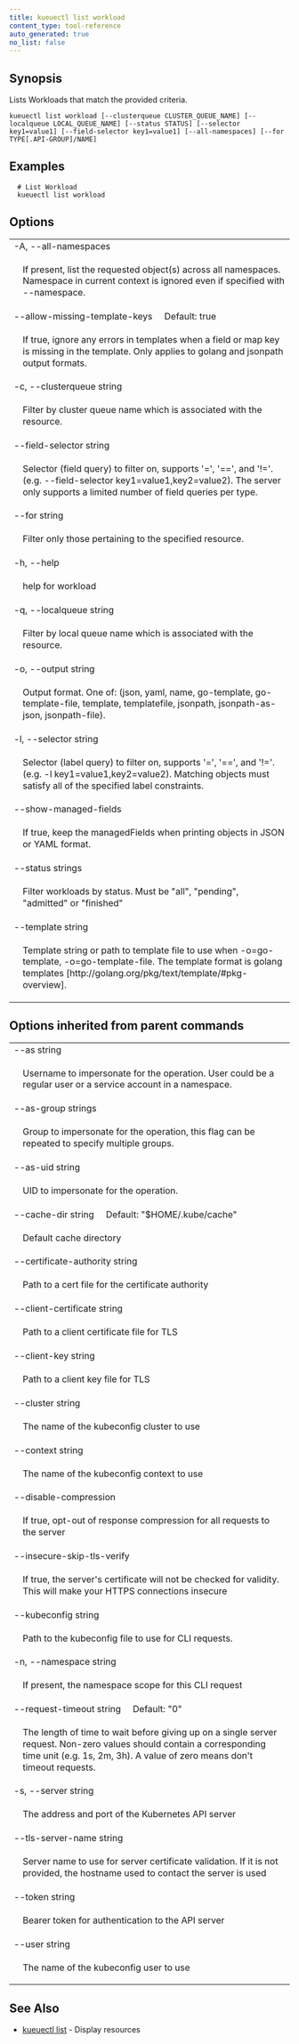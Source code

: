 ```yaml
---
title: kueuectl list workload
content_type: tool-reference
auto_generated: true
no_list: false
---
```


<!--
The file is auto-generated from the Go source code of the component using the
[generator](https://github.com/kubernetes-sigs/kueue/tree/cmd/kueuectl-docs).
-->

## Synopsis


Lists Workloads that match the provided criteria.

```
kueuectl list workload [--clusterqueue CLUSTER_QUEUE_NAME] [--localqueue LOCAL_QUEUE_NAME] [--status STATUS] [--selector key1=value1] [--field-selector key1=value1] [--all-namespaces] [--for TYPE[.API-GROUP]/NAME]
```


## Examples

```
  # List Workload 
  kueuectl list workload
```


## Options


<table style="width: 100%; table-layout: fixed;">
    <colgroup>
        <col span="1" style="width: 10px;" />
        <col span="1" />
    </colgroup>
    <tbody>
    <tr>
        <td colspan="2">-A, --all-namespaces</td>
    </tr>
    <tr>
        <td></td>
        <td style="line-height: 130%; word-wrap: break-word;">
            <p>If present, list the requested object(s) across all namespaces. Namespace in current context is ignored even if specified with --namespace.</p>
        </td>
    </tr>
    <tr>
        <td colspan="2">--allow-missing-template-keys&nbsp;&nbsp;&nbsp;&nbsp;&nbsp;Default: true</td>
    </tr>
    <tr>
        <td></td>
        <td style="line-height: 130%; word-wrap: break-word;">
            <p>If true, ignore any errors in templates when a field or map key is missing in the template. Only applies to golang and jsonpath output formats.</p>
        </td>
    </tr>
    <tr>
        <td colspan="2">-c, --clusterqueue string</td>
    </tr>
    <tr>
        <td></td>
        <td style="line-height: 130%; word-wrap: break-word;">
            <p>Filter by cluster queue name which is associated with the resource.</p>
        </td>
    </tr>
    <tr>
        <td colspan="2">--field-selector string</td>
    </tr>
    <tr>
        <td></td>
        <td style="line-height: 130%; word-wrap: break-word;">
            <p>Selector (field query) to filter on, supports &#39;=&#39;, &#39;==&#39;, and &#39;!=&#39;.(e.g. --field-selector key1=value1,key2=value2). The server only supports a limited number of field queries per type.</p>
        </td>
    </tr>
    <tr>
        <td colspan="2">--for string</td>
    </tr>
    <tr>
        <td></td>
        <td style="line-height: 130%; word-wrap: break-word;">
            <p>Filter only those pertaining to the specified resource.</p>
        </td>
    </tr>
    <tr>
        <td colspan="2">-h, --help</td>
    </tr>
    <tr>
        <td></td>
        <td style="line-height: 130%; word-wrap: break-word;">
            <p>help for workload</p>
        </td>
    </tr>
    <tr>
        <td colspan="2">-q, --localqueue string</td>
    </tr>
    <tr>
        <td></td>
        <td style="line-height: 130%; word-wrap: break-word;">
            <p>Filter by local queue name which is associated with the resource.</p>
        </td>
    </tr>
    <tr>
        <td colspan="2">-o, --output string</td>
    </tr>
    <tr>
        <td></td>
        <td style="line-height: 130%; word-wrap: break-word;">
            <p>Output format. One of: (json, yaml, name, go-template, go-template-file, template, templatefile, jsonpath, jsonpath-as-json, jsonpath-file).</p>
        </td>
    </tr>
    <tr>
        <td colspan="2">-l, --selector string</td>
    </tr>
    <tr>
        <td></td>
        <td style="line-height: 130%; word-wrap: break-word;">
            <p>Selector (label query) to filter on, supports &#39;=&#39;, &#39;==&#39;, and &#39;!=&#39;.(e.g. -l key1=value1,key2=value2). Matching objects must satisfy all of the specified label constraints.</p>
        </td>
    </tr>
    <tr>
        <td colspan="2">--show-managed-fields</td>
    </tr>
    <tr>
        <td></td>
        <td style="line-height: 130%; word-wrap: break-word;">
            <p>If true, keep the managedFields when printing objects in JSON or YAML format.</p>
        </td>
    </tr>
    <tr>
        <td colspan="2">--status strings</td>
    </tr>
    <tr>
        <td></td>
        <td style="line-height: 130%; word-wrap: break-word;">
            <p>Filter workloads by status. Must be &#34;all&#34;, &#34;pending&#34;, &#34;admitted&#34; or &#34;finished&#34;</p>
        </td>
    </tr>
    <tr>
        <td colspan="2">--template string</td>
    </tr>
    <tr>
        <td></td>
        <td style="line-height: 130%; word-wrap: break-word;">
            <p>Template string or path to template file to use when -o=go-template, -o=go-template-file. The template format is golang templates [http://golang.org/pkg/text/template/#pkg-overview].</p>
        </td>
    </tr>
    </tbody>
</table>



## Options inherited from parent commands
<table style="width: 100%; table-layout: fixed;">
    <colgroup>
        <col span="1" style="width: 10px;" />
        <col span="1" />
    </colgroup>
    <tbody>
    <tr>
        <td colspan="2">--as string</td>
    </tr>
    <tr>
        <td></td>
        <td style="line-height: 130%; word-wrap: break-word;">
            <p>Username to impersonate for the operation. User could be a regular user or a service account in a namespace.</p>
        </td>
    </tr>
    <tr>
        <td colspan="2">--as-group strings</td>
    </tr>
    <tr>
        <td></td>
        <td style="line-height: 130%; word-wrap: break-word;">
            <p>Group to impersonate for the operation, this flag can be repeated to specify multiple groups.</p>
        </td>
    </tr>
    <tr>
        <td colspan="2">--as-uid string</td>
    </tr>
    <tr>
        <td></td>
        <td style="line-height: 130%; word-wrap: break-word;">
            <p>UID to impersonate for the operation.</p>
        </td>
    </tr>
    <tr>
        <td colspan="2">--cache-dir string&nbsp;&nbsp;&nbsp;&nbsp;&nbsp;Default: &#34;$HOME/.kube/cache&#34;</td>
    </tr>
    <tr>
        <td></td>
        <td style="line-height: 130%; word-wrap: break-word;">
            <p>Default cache directory</p>
        </td>
    </tr>
    <tr>
        <td colspan="2">--certificate-authority string</td>
    </tr>
    <tr>
        <td></td>
        <td style="line-height: 130%; word-wrap: break-word;">
            <p>Path to a cert file for the certificate authority</p>
        </td>
    </tr>
    <tr>
        <td colspan="2">--client-certificate string</td>
    </tr>
    <tr>
        <td></td>
        <td style="line-height: 130%; word-wrap: break-word;">
            <p>Path to a client certificate file for TLS</p>
        </td>
    </tr>
    <tr>
        <td colspan="2">--client-key string</td>
    </tr>
    <tr>
        <td></td>
        <td style="line-height: 130%; word-wrap: break-word;">
            <p>Path to a client key file for TLS</p>
        </td>
    </tr>
    <tr>
        <td colspan="2">--cluster string</td>
    </tr>
    <tr>
        <td></td>
        <td style="line-height: 130%; word-wrap: break-word;">
            <p>The name of the kubeconfig cluster to use</p>
        </td>
    </tr>
    <tr>
        <td colspan="2">--context string</td>
    </tr>
    <tr>
        <td></td>
        <td style="line-height: 130%; word-wrap: break-word;">
            <p>The name of the kubeconfig context to use</p>
        </td>
    </tr>
    <tr>
        <td colspan="2">--disable-compression</td>
    </tr>
    <tr>
        <td></td>
        <td style="line-height: 130%; word-wrap: break-word;">
            <p>If true, opt-out of response compression for all requests to the server</p>
        </td>
    </tr>
    <tr>
        <td colspan="2">--insecure-skip-tls-verify</td>
    </tr>
    <tr>
        <td></td>
        <td style="line-height: 130%; word-wrap: break-word;">
            <p>If true, the server&#39;s certificate will not be checked for validity. This will make your HTTPS connections insecure</p>
        </td>
    </tr>
    <tr>
        <td colspan="2">--kubeconfig string</td>
    </tr>
    <tr>
        <td></td>
        <td style="line-height: 130%; word-wrap: break-word;">
            <p>Path to the kubeconfig file to use for CLI requests.</p>
        </td>
    </tr>
    <tr>
        <td colspan="2">-n, --namespace string</td>
    </tr>
    <tr>
        <td></td>
        <td style="line-height: 130%; word-wrap: break-word;">
            <p>If present, the namespace scope for this CLI request</p>
        </td>
    </tr>
    <tr>
        <td colspan="2">--request-timeout string&nbsp;&nbsp;&nbsp;&nbsp;&nbsp;Default: &#34;0&#34;</td>
    </tr>
    <tr>
        <td></td>
        <td style="line-height: 130%; word-wrap: break-word;">
            <p>The length of time to wait before giving up on a single server request. Non-zero values should contain a corresponding time unit (e.g. 1s, 2m, 3h). A value of zero means don&#39;t timeout requests.</p>
        </td>
    </tr>
    <tr>
        <td colspan="2">-s, --server string</td>
    </tr>
    <tr>
        <td></td>
        <td style="line-height: 130%; word-wrap: break-word;">
            <p>The address and port of the Kubernetes API server</p>
        </td>
    </tr>
    <tr>
        <td colspan="2">--tls-server-name string</td>
    </tr>
    <tr>
        <td></td>
        <td style="line-height: 130%; word-wrap: break-word;">
            <p>Server name to use for server certificate validation. If it is not provided, the hostname used to contact the server is used</p>
        </td>
    </tr>
    <tr>
        <td colspan="2">--token string</td>
    </tr>
    <tr>
        <td></td>
        <td style="line-height: 130%; word-wrap: break-word;">
            <p>Bearer token for authentication to the API server</p>
        </td>
    </tr>
    <tr>
        <td colspan="2">--user string</td>
    </tr>
    <tr>
        <td></td>
        <td style="line-height: 130%; word-wrap: break-word;">
            <p>The name of the kubeconfig user to use</p>
        </td>
    </tr>
    </tbody>
</table>



## See Also

* [kueuectl list](../)	 - Display resources

